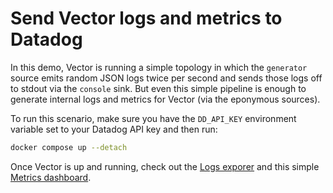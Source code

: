 # Send Vector logs and metrics to Datadog

In this demo, Vector is running a simple topology in which the `generator` source emits random JSON
logs twice per second and sends those logs off to stdout via the `console` sink. But even this
simple pipeline is enough to generate internal logs and metrics for Vector (via the eponymous
sources).

To run this scenario, make sure you have the `DD_API_KEY` environment variable set to your Datadog
API key and then run:

```bash
docker compose up --detach
```

Once Vector is up and running, check out the [Logs exporer][logs] and this simple
[Metrics dashboard][metrics].

[logs]: https://app.datadoghq.com/logs?query=%40tag%3Avector_internal
[metrics]: https://app.datadoghq.com/metric/explorer?live=true&tile_size=m&exp_metric=vector.events_in_total&exp_agg=avg&exp_row_type=metric
